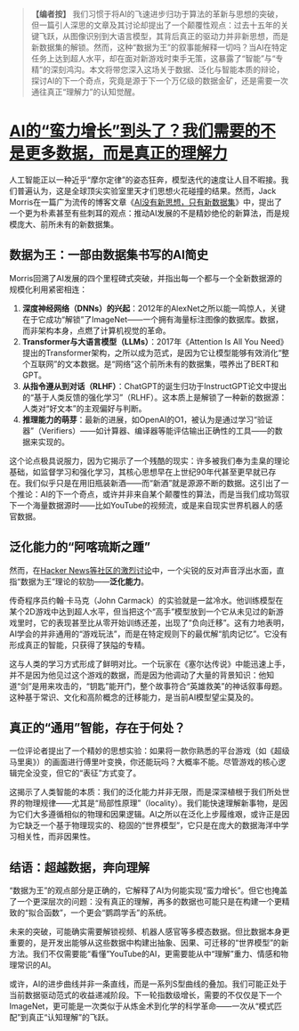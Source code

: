 > **【编者按】**
> 我们习惯于将AI的飞速进步归功于算法的革新与思想的突破，但一篇引人深思的文章及其讨论却提出了一个颠覆性观点：过去十五年的关键飞跃，从图像识别到大语言模型，其背后真正的驱动力并非新思想，而是新数据集的解锁。然而，这种“数据为王”的叙事能解释一切吗？当AI在特定任务上达到超人水平，却在面对新游戏时束手无策，这暴露了“智能”与“专精”的深刻鸿沟。本文将带您深入这场关于数据、泛化与智能本质的辩论，探讨AI的下一个奇点，究竟是源于下一个万亿级的数据金矿，还是需要一次通往真正“理解力”的认知觉醒。

# [AI的“蛮力增长”到头了？我们需要的不是更多数据，而是真正的理解力](20250702-there-are-no-new-ideas-in-ai-only.mp3)

人工智能正以一种近乎“摩尔定律”的姿态狂奔，模型迭代的速度让人目不暇接。我们普遍认为，这是全球顶尖实验室里天才们思想火花碰撞的结果。然而，Jack Morris在一篇广为流传的博客文章《[AI没有新思想，只有新数据集](https://blog.jxmo.io/p/there-are-no-new-ideas-in-ai-only)》中，提出了一个更为朴素甚至有些刺耳的观点：推动AI发展的不是精妙绝伦的新算法，而是规模庞大、前所未有的新数据集。

## **数据为王：一部由数据集书写的AI简史**

Morris回溯了AI发展的四个里程碑式突破，并指出每一个都与一个全新数据源的规模化利用紧密相连：

1.  **深度神经网络（DNNs）的兴起**：2012年的AlexNet之所以能一鸣惊人，关键在于它成功“解锁”了ImageNet——一个拥有海量标注图像的数据库。数据，而非架构本身，点燃了计算机视觉的革命。
2.  **Transformer与大语言模型（LLMs）**：2017年《Attention Is All You Need》提出的Transformer架构，之所以成为范式，是因为它让模型能够有效消化“整个互联网”的文本数据。是“网络”这个前所未有的数据集，喂养出了BERT和GPT。
3.  **从指令遵从到对话（RLHF）**：ChatGPT的诞生归功于InstructGPT论文中提出的“基于人类反馈的强化学习”（RLHF）。这本质上是解锁了一种新的数据源：人类对“好文本”的主观偏好与判断。
4.  **推理能力的萌芽**：最新的进展，如OpenAI的O1，被认为是通过学习“验证器”（Verifiers）——如计算器、编译器等能评估输出正确性的工具——的数据来实现的。

这个论点极具说服力，因为它揭示了一个残酷的现实：许多被我们奉为圭臬的理论基础，如监督学习和强化学习，其核心思想早在上世纪90年代甚至更早就已存在。我们似乎只是在用旧瓶装新酒——而“新酒”就是源源不断的数据。这引出了一个推论：AI的下一个奇点，或许并非来自某个颠覆性的算法，而是当我们成功驾驭下一个海量数据源时——比如YouTube的视频流，或是来自现实世界机器人的感官数据。

## **泛化能力的“阿喀琉斯之踵”**

然而，在[Hacker News等社区的激烈讨论](https://news.ycombinator.com/item?id=44423983)中，一个尖锐的反对声音浮出水面，直指“数据为王”理论的软肋——**泛化能力**。

传奇程序员约翰·卡马克（John Carmack）的实验就是一盆冷水。他训练模型在某个2D游戏中达到超人水平，但当把这个“高手”模型放到一个它从未见过的新游戏里时，它的表现甚至比从零开始训练还差，出现了“负向迁移”。这有力地表明，AI学会的并非通用的“游戏玩法”，而是在特定规则下的最优解“肌肉记忆”。它没有形成真正的智能，只获得了狭隘的专精。

这与人类的学习方式形成了鲜明对比。一个玩家在《塞尔达传说》中能迅速上手，并不是因为他见过这个游戏的数据，而是因为他调动了大量的背景知识：他知道“剑”是用来攻击的，“钥匙”能开门，整个故事符合“英雄救美”的神话叙事母题。这种基于常识、文化和高阶概念的迁移能力，是当前AI模型望尘莫及的。

## **真正的“通用”智能，存在于何处？**

一位评论者提出了一个精妙的思想实验：如果将一款你熟悉的平台游戏（如《超级马里奥》）的画面进行傅里叶变换，你还能玩吗？大概率不能。尽管游戏的核心逻辑完全没变，但它的“表征”方式变了。

这揭示了人类智能的本质：我们的泛化能力并非无限，而是深深植根于我们所处世界的物理规律——尤其是“局部性原理”（locality）。我们能快速理解新事物，是因为它们大多遵循相似的物理和因果逻辑。AI之所以在泛化上步履维艰，或许正是因为它缺乏一个基于物理现实的、稳固的“世界模型”，它只是在庞大的数据海洋中学习相关性，而非因果性。

## **结语：超越数据，奔向理解**

“数据为王”的观点部分是正确的，它解释了AI为何能实现“蛮力增长”。但它也掩盖了一个更深层次的问题：没有真正的理解，再多的数据也可能只是在构建一个更精致的“拟合函数”，一个更会“鹦鹉学舌”的系统。

未来的突破，可能确实需要解锁视频、机器人感官等多模态数据。但比数据本身更重要的，是开发出能够从这些数据中构建出抽象、因果、可迁移的“世界模型”的新方法。我们不仅需要能“看懂”YouTube的AI，更需要能从中“理解”重力、情感和物理常识的AI。

或许，AI的进步曲线并非一条直线，而是一系列S型曲线的叠加。我们可能正处于当前数据驱动范式的收益递减阶段。下一轮指数级增长，需要的不仅仅是下一个ImageNet，更可能是一次类似于从炼金术到化学的科学革命——一次从“模式匹配”到真正“认知理解”的飞跃。
